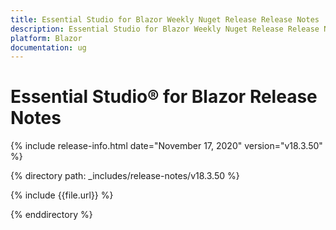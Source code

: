 ```yaml
---
title: Essential Studio for Blazor Weekly Nuget Release Release Notes  
description: Essential Studio for Blazor Weekly Nuget Release Release Notes  
platform: Blazor
documentation: ug
---
```


# Essential Studio&reg; for Blazor  Release Notes  

{% include release-info.html date="November 17, 2020"  version="v18.3.50" %} 

{% directory path: _includes/release-notes/v18.3.50 %}

{% include {{file.url}} %}

{% enddirectory %}

